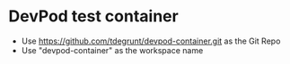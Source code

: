 # DevPod test container

- Use https://github.com/tdegrunt/devpod-container.git as the Git Repo
- Use "devpod-container" as the workspace name
